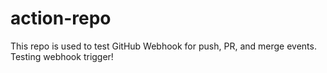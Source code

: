 # action-repo

This repo is used to test GitHub Webhook for push, PR, and merge events.
Testing webhook trigger!
